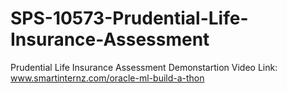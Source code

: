 # SPS-10573-Prudential-Life-Insurance-Assessment
Prudential Life Insurance Assessment
Demonstartion Video Link: www.smartinternz.com/oracle-ml-build-a-thon
